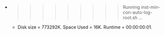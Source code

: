 * >>>>>>>>> Running inst-min-con-auto-log-root.sh ...
  * Disk size = 773292K. Space Used = 16K. Runtime = 00:00:00:01.
